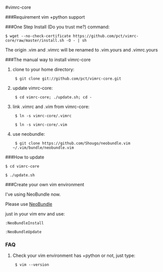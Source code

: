 #vimrc-core

###Requirement
vim +python support

###One Step Install (Do you trust me?)
command:

    $ wget --no-check-certificate https://github.com/pct/vimrc-core/raw/master/install.sh -O - | sh

The origin .vim and .vimrc will be renamed to .vim.yours and .vimrc.yours

###The manual way to install vimrc-core
1. clone to your home directory:

		$ git clone git://github.com/pct/vimrc-core.git

2. update vimrc-core:

    	$ cd vimrc-core; ./update.sh; cd -

3. link .vimrc and .vim from vimrc-core:

    	$ ln -s vimrc-core/.vimrc

    	$ ln -s vimrc-core/.vim

4. use neobundle:

    	$ git clone https://github.com/Shougo/neobundle.vim ~/.vim/bundle/neobundle.vim

###How to update

    $ cd vimrc-core

    $ ./update.sh

###Create your own vim environment

I've using NeoBundle now.

Please use [NeoBundle](https://github.com/Shougo/neobundle.vim)

just in your vim env and use:

    :NeoBundleInstall

    :NeoBundleUpdate

### FAQ
1. Check your vim environment has +python or not, just type:

    	$ vim --version
